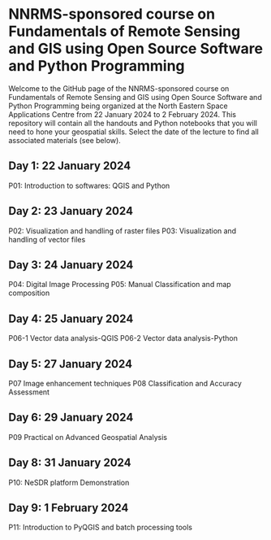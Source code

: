 # NNRMS-sponsored course on Fundamentals of Remote Sensing and GIS using Open Source Software and Python Programming
Welcome to the GitHub page of the NNRMS-sponsored course on Fundamentals of Remote Sensing and GIS using Open Source Software and Python Programming being organized at the North Eastern Space Applications Centre from 22 January 2024 to 2 February 2024. This repository will contain all the handouts and Python notebooks that you will need to hone your geospatial skills. Select the date of the lecture to find all associated materials (see below).

## Day 1: 22 January 2024
P01: Introduction to softwares: QGIS and Python

## Day 2: 23 January 2024
P02: Visualization and handling of raster files
P03: Visualization and handling of vector files

## Day 3: 24 January 2024
P04: Digital Image Processing
P05: Manual Classification and map composition

## Day 4: 25 January 2024
P06-1 Vector data analysis-QGIS
P06-2 Vector data analysis-Python

## Day 5: 27 January 2024
P07 Image enhancement techniques
P08 Classification and Accuracy Assessment

## Day 6: 29 January 2024
P09 Practical on Advanced Geospatial Analysis

## Day 8: 31 January 2024
P10: NeSDR platform Demonstration

## Day 9: 1 February 2024
P11: Introduction to PyQGIS and batch processing tools
